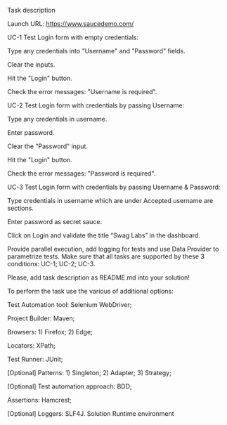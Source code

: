Task description

Launch URL: https://www.saucedemo.com/

UC-1 Test Login form with empty credentials:

Type any credentials into "Username" and "Password" fields.

Clear the inputs.

Hit the "Login" button.

Check the error messages: "Username is required".

UC-2 Test Login form with credentials by passing Username:

Type any credentials in username.

Enter password.

Clear the "Password" input.

Hit the "Login" button.

Check the error messages: "Password is required".

UC-3 Test Login form with credentials by passing Username & Password:

Type credentials in username which are under Accepted username are sections.

Enter password as secret sauce.

Click on Login and validate the title “Swag Labs” in the dashboard.

Provide parallel execution, add logging for tests and use Data Provider to parametrize tests. Make sure that all tasks are supported by these 3 conditions: UC-1; UC-2; UC-3.

Please, add task description as README.md into your solution!

To perform the task use the various of additional options:

Test Automation tool: Selenium WebDriver;

Project Builder: Maven;

Browsers: 1) Firefox; 2) Edge;

Locators: XPath;

Test Runner: JUnit;

[Optional] Patterns: 1) Singleton; 2) Adapter; 3) Strategy;

[Optional] Test automation approach: BDD;

Assertions: Hamcrest;

[Optional] Loggers: SLF4J.
Solution
Runtime environment
